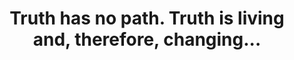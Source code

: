 ---
title: "Truth has no path. Truth is living and, therefore, changing..."
type: quote
quote: "Truth has no path. Truth is living and, therefore, changing. Awareness is without choice, without demand, without anxiety; in that state of mind, there is perception. To know oneself is to study oneself in action with another person. Awareness has no frontier; it is giving of your whole being, without exclusion."
attribution: "Bruce Lee, *Tao of Jeet Kune Do* (1975)"
tags:
  - Bruce Lee
  - Quote
---